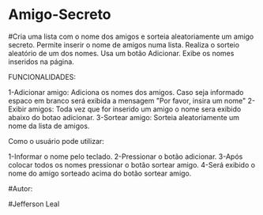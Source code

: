 # Amigo-Secreto
#Cria uma lista com o nome dos amigos e sorteia aleatoriamente um amigo secreto.
Permite inserir o nome de amigos numa lista. Realiza o sorteio aleatório de um dos nomes. Usa um botão Adicionar. Exibe os nomes inseridos na página.

FUNCIONALIDADES:

1-Adicionar amigo:
  Adiciona os nomes dos amigos. Caso seja informado espaco em branco será exibida a mensagem "Por favor, insira um nome"
2-Exibir amigos:
  Toda vez que for inserido um amigo o nome sera exibido abaixo do botao adicionar.
3-Sortear amigo:
  Sorteia aleatoriamente um nome da lista de amigos.

Como o usuário pode utilizar:

1-Informar o nome pelo teclado.
2-Pressionar o botão adicionar.
3-Após colocar todos os nomes pressionar o botão sortear amigo.
4-Será exibido o nome do amigo sorteado acima do botão sortear amigo.

#Autor:

#Jefferson Leal



